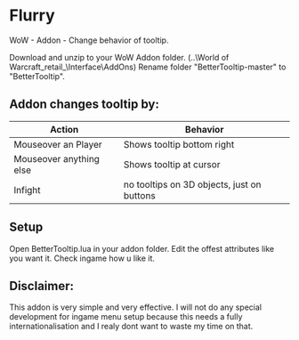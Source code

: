 # Flurry
WoW - Addon - Change behavior of tooltip.

Download and unzip to your WoW Addon folder. (..\World of Warcraft\_retail_\Interface\AddOns)
Rename folder "BetterTooltip-master" to "BetterTooltip".

## Addon changes tooltip by:
| Action | Behavior | 
| --- | --- |
| Mouseover an Player | Shows tooltip bottom right |
| Mouseover anything else | Shows tooltip at cursor |
| Infight | no tooltips on 3D objects, just on buttons |

## Setup
Open BetterTooltip.lua in your addon folder.
Edit the offest attributes like you want it.
Check ingame how u like it.

## Disclaimer:

This addon is very simple and very effective.
I will not do any special development for ingame menu setup because this needs a fully internationalisation
and I realy dont want to waste my time on that.
